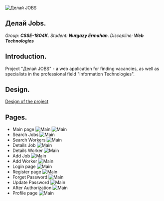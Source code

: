 ![Делай JOBS](/public/img/Рисунок1.png)

## Делай Jobs.
*Group:* ***CSSE-1804K***.
*Student:* ***Nurgazy Ermahan***.
*Discepline:* ***Web Technologies***

## Introduction.
Project "Делай JOBS" - a web application for finding vacancies, as well as specialists in the professional field "Information Technologies".

## Design. 
[Design of the project](https://www.figma.com/file/YFq56G3WJYpHIkATkzh3tmp9/Delay-Jobs?node-id=0%3A1)

## Pages.
- Main page
![Main](screenshots/Main.png)
![Main](screenshots/Main2.png)
- Search Jobs
![Main](screenshots/SearchJobs.png)
- Search Workers
![Main](screenshots/SearchWorkers.png)
- Details Job
![Main](screenshots/DetailsJob.png)
- Details Worker
![Main](screenshots/DetailsWorker.png)
- Add Job
![Main](screenshots/AddJob.png)
- Add Worker
![Main](screenshots/AddWorker.png)
- Login page
![Main](screenshots/Login.png)
- Register page
![Main](screenshots/Register.png)
- Forget Password
![Main](screenshots/ForgetPassword.png)
- Update Password
![Main](screenshots/UpdatePassword.png)
- After Authorization
![Main](screenshots/AfterAuthorizatio.png)
- Profile page
![Main](screenshots/Profile.png)